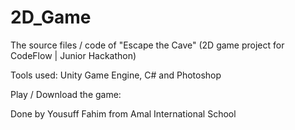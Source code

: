 # 2D_Game
The source files / code of "Escape the Cave" (2D game project for CodeFlow | Junior Hackathon)

Tools used: Unity Game Engine, C# and Photoshop

Play / Download the game:

Done by Yousuff Fahim from Amal International School
